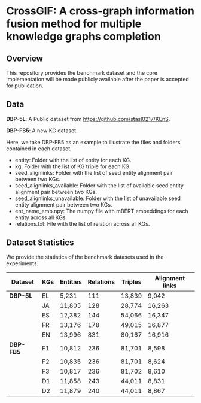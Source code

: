 # CrossGIF: A cross-graph information fusion method for multiple knowledge graphs completion

## Overview
This repository provides the benchmark dataset and the core implementation will be made publicly available after the paper is accepted for publication.

## Data 

**DBP-5L**:  A Public dataset from  https://github.com/stasl0217/KEnS.

**DBP-FB5**: A new KG dataset. 

Here, we take DBP-FB5 as an example to illustrate the files and folders contained in each dataset. 

- entity: Folder with the list of entity for each KG.
- kg: Folder with the list of KG triple for each KG.
- seed_alignlinks: Folder with the list of seed entity alignment pair between two KGs. 
- seed_alignlinks_available: Folder with the list of available seed entity alignment pair between two KGs. 
- seed_alignlinks_unavailable: Folder with the list of unavailable seed entity alignment pair between two KGs. 
- ent_name_emb.npy: The numpy file with mBERT embeddings for each entity across all KGs. 
- relations.txt: File with the list of relation across all KGs.



## Dataset Statistics

We provide the statistics of the benchmark datasets used in the experiments.

| Dataset  | KGs | Entities | Relations | Triples | Alignment links |
|----------|-----|----------|-----------|---------|-----------------|
| **DBP-5L** | EL | 5,231  | 111 | 13,839  | 9,042  |
|          | JA | 11,805 | 128 | 28,774  | 16,263 |
|          | ES | 12,382 | 144 | 54,066  | 16,347 |
|          | FR | 13,176 | 178 | 49,015  | 16,877 |
|          | EN | 13,996 | 831 | 80,167  | 16,916 |
| **DBP-FB5** | F1 | 10,812 | 236 | 81,701  | 8,598  |
|          | F2 | 10,835 | 236 | 81,701  | 8,624  |
|          | F3 | 10,817 | 236 | 81,702  | 8,610  |
|          | D1 | 11,858 | 243 | 44,011  | 8,831  |
|          | D2 | 11,879 | 240 | 44,011  | 8,867  |





